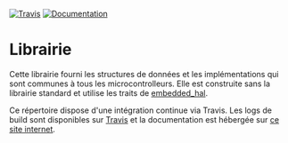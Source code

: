 [![Travis](https://img.shields.io/travis/USER/REPO.svg)](https://travis-ci.org/ClubRobotInsat/librobot)
[![Documentation](https://img.shields.io/badge/Documentation-Available-blue.svg)](https://clubrobotinsat.github.io/librobot/)

# Librairie

Cette librairie fourni les structures de données et les implémentations qui sont communes à tous les microcontrolleurs.
Elle est construite sans la librairie standard et utilise les traits de [embedded_hal](https://docs.rs/embedded-hal/0.2.1/embedded_hal/).

Ce répertoire dispose d'une intégration continue via Travis. Les logs de build sont disponibles sur [Travis](https://travis-ci.org/ClubRobotInsat/librobot) et la documentation est hébergée sur [ce site internet](https://clubrobotinsat.github.io/librobot-github.io/).
